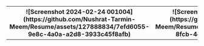 <table><tr>
<th>![Screenshot 2024-02-24 001004](https://github.com/Nushrat-Tarmin-Meem/Resume/assets/127888834/7efd6055-9e8c-4a0a-a2d8-3933c45f8afb)</th>
<th>![Screenshot 2024-02-24 000931](https://github.com/Nushrat-Tarmin-Meem/Resume/assets/127888834/a0c35e74-8fcb-4e99-954c-f06c47f4bf8e)</th></tr>
</table>
